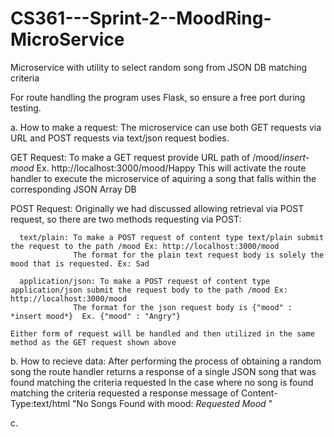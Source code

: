 # CS361---Sprint-2--MoodRing-MicroService
Microservice with utility to select random song from JSON DB matching criteria

For route handling the program uses Flask, so ensure a free port during testing.

a. How to make a request:
  The microservice can use both GET requests via URL and POST requests via text/json request bodies.

  GET Request:
    To make a GET request provide URL path of /mood/*insert-mood* Ex. http://localhost:3000/mood/Happy 
    This will activate the route handler to execute the microservice of aquiring a song that falls within the corresponding JSON Array DB

  POST Request:
    Originally we had discussed allowing retrieval via POST request, so there are two methods requesting via POST:
    
      text/plain: To make a POST request of content type text/plain submit the request to the path /mood Ex: http://localhost:3000/mood
                  The format for the plain text request body is solely the mood that is requested. Ex: Sad
                  
      application/json: To make a POST request of content type application/json submit the request body to the path /mood Ex: http://localhost:3000/mood
                  The format for the json request body is {"mood" : *insert mood*}  Ex. {"mood" : "Angry"}
                  
    Either form of request will be handled and then utilized in the same method as the GET request shown above


b. How to recieve data:
   After performing the process of obtaining a random song the route handler returns a response of a single JSON song that was found matching the criteria requested
   In the case where no song is found matching the criteria requested a response message of Content-Type:text/html "No Songs Found with mood: *Requested Mood* "


c.
